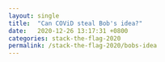 ```yaml
---
layout: single
title:  "Can COViD steal Bob's idea?"
date:   2020-12-26 13:17:31 +0800
categories: stack-the-flag-2020
permalink: /stack-the-flag-2020/bobs-idea
---
```


